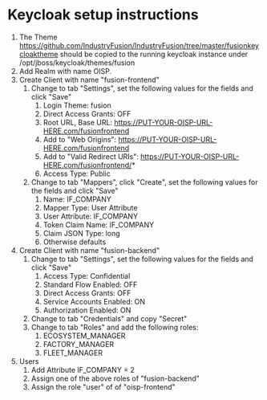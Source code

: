 # Keycloak setup instructions
1. The Theme https://github.com/IndustryFusion/IndustryFusion/tree/master/fusionkeycloaktheme should be copied to the running keycloak instance under /opt/jboss/keycloak/themes/fusion
1. Add Realm with name OISP.
1. Create Client with name "fusion-frontend"
    1. Change to tab "Settings", set the following values for the fields and click "Save"
        1. Login Theme: fusion
        1. Direct Access Grants: OFF
        1. Root URL, Base URL: https://PUT-YOUR-OISP-URL-HERE.com/fusionfrontend
        1. Add to "Web Origins": https://PUT-YOUR-OISP-URL-HERE.com/fusionfrontend
        1. Add to "Valid Redirect URIs": https://PUT-YOUR-OISP-URL-HERE.com/fusionfrontend/*
        1. Access Type: Public
    1. Change to tab "Mappers", click "Create", set the following values for the fields and click "Save"
        1. Name: IF_COMPANY
        1. Mapper Type: User Attribute
        1. User Attribute: IF_COMPANY
        1. Token Claim Name: IF_COMPANY
        1. Claim JSON Type: long
        1. Otherwise defaults
1. Create Client with name "fusion-backend"
    1. Change to tab "Settings", set the following values for the fields and click "Save"
        1. Access Type: Confidential
        1. Standard Flow Enabled: OFF
        1. Direct Access Grants: OFF
        1. Service Accounts Enabled: ON
        1. Authorization Enabled: ON
    1. Change to tab "Credentials" and copy "Secret"
    1. Change to tab "Roles" and add the following roles:
        1. ECOSYSTEM_MANAGER
        1. FACTORY_MANAGER
        1. FLEET_MANAGER
1. Users
    1. Add Attribute IF_COMPANY = 2
    1. Assign one of the above roles of "fusion-backend"
    1. Assign the role "user" of of "oisp-frontend"
